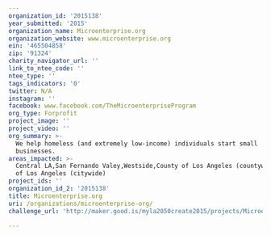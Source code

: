 ```yaml
---
organization_id: '2015138'
year_submitted: '2015'
organization_name: Microenterprise.org
organization_website: www.microenterprise.org
ein: '465504858'
zip: '91324'
charity_navigator_url: ''
link_to_ntee_code: ''
ntee_type: ''
tags_indicators: '0'
twitter: N/A
instagram: ''
facebook: www.facebook.com/TheMicroenterpriseProgram
org_type: Forprofit
project_image: ''
project_video: ''
org_summary: >-
  We help homeless (and extremely low-income) individuals start small
  businesses.
areas_impacted: >-
  Central LA,San Fernando Valey,Westside,County of Los Angeles (countywide),City
  of Los Angeles (citywide)
project_ids: ''
organization_id_2: '2015138'
title: Microenterprise.org
uri: /organizations/microenterprise-org/
challenge_url: 'http://maker.good.is/myla2050create2015/projects/Microenterprise.html'

---
```

